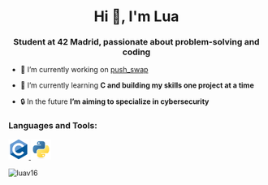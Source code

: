 <h1 align="center">Hi 👋, I'm Lua</h1>
<h3 align="center">Student at 42 Madrid, passionate about problem-solving and coding</h3>

- 🔭 I’m currently working on [push_swap](https://github.com/LuaV16/push_swap)

- 🌱 I’m currently learning **C and building my skills one project at a time**

- 🔒 In the future **I’m aiming to specialize in cybersecurity**

<h3 align="left">Languages and Tools:</h3>
<p align="left"> <a href="https://www.cprogramming.com/" target="_blank" rel="noreferrer"> <img src="https://raw.githubusercontent.com/devicons/devicon/master/icons/c/c-original.svg" alt="c" width="40" height="40"/> </a> <a href="https://www.python.org" target="_blank" rel="noreferrer"> <img src="https://raw.githubusercontent.com/devicons/devicon/master/icons/python/python-original.svg" alt="python" width="40" height="40"/> </a> </p>

<p><img align="center" src="https://github-readme-stats.vercel.app/api/top-langs?username=luav16&show_icons=true&locale=en&layout=compact" alt="luav16" /></p>
